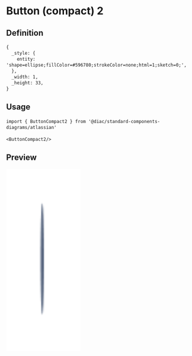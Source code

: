# Button (compact) 2

## Definition

```
{
  _style: { 
    entity: 'shape=ellipse;fillColor=#596780;strokeColor=none;html=1;sketch=0;',
  },
  _width: 1,
  _height: 33,
}
```

## Usage

```
import { ButtonCompact2 } from '@diac/standard-components-diagrams/atlassian'

<ButtonCompact2/>
```

## Preview

<img src="./button-compact-2.png" width="200"/>
